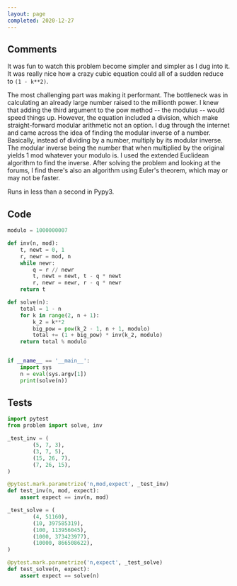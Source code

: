 ```yaml
---
layout: page
completed: 2020-12-27
---
```


## Comments

It was fun to watch this problem become simpler and simpler as I dug into it.
It was really nice how a crazy cubic equation could all of a sudden reduce to
`(1 - k**2)`.

The most challenging part was making it performant.  The bottleneck was in
calculating an already large number raised to the millionth power.  I knew that
adding the third argument to the pow method -- the modulus -- would speed
things up.  However, the equation included a division, which make
straight-forward modular arithmetic not an option.  I dug through the internet
and came across the idea of finding the modular inverse of a number.
Basically, instead of dividing by a number, multiply by its modular inverse.
The modular inverse being the number that when multiplied by the original
yields 1 mod whatever your modulo is.  I used the extended Euclidean algorithm
to find the inverse.  After solving the problem and looking at the forums, I
find there's also an algorithm using Euler's theorem, which may or may not be
faster.

Runs in less than a second in Pypy3.

## Code

```python
modulo = 1000000007

def inv(n, mod):
    t, newt = 0, 1
    r, newr = mod, n
    while newr:
        q = r // newr
        t, newt = newt, t - q * newt
        r, newr = newr, r - q * newr
    return t

def solve(n):
    total = 1 - n
    for k in range(2, n + 1):
        k_2 = k**2
        big_pow = pow(k_2 - 1, n + 1, modulo)
        total += (1 + big_pow) * inv(k_2, modulo)
    return total % modulo


if __name__ == '__main__':
    import sys
    n = eval(sys.argv[1])
    print(solve(n))
```

## Tests

```python
import pytest
from problem import solve, inv

_test_inv = (
        (5, 7, 3),
        (3, 7, 5),
        (15, 26, 7),
        (7, 26, 15),
)

@pytest.mark.parametrize('n,mod,expect', _test_inv)
def test_inv(n, mod, expect):
    assert expect == inv(n, mod)

_test_solve = (
        (4, 51160),
        (10, 397585319),
        (100, 113956045),
        (1000, 373423977),
        (10000, 866508622),
)

@pytest.mark.parametrize('n,expect', _test_solve)
def test_solve(n, expect):
    assert expect == solve(n)
```
